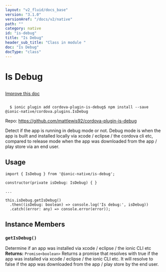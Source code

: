 ```yaml
---
layout: "v2_fluid/docs_base"
version: "3.1.0"
versionHref: "/docs/v2/native"
path: ""
category: native
id: "is-debug"
title: "Is Debug"
header_sub_title: "Class in module "
doc: "Is Debug"
docType: "class"
---
```








<h1 class="api-title">
  
  Is Debug
  

  

  </h1>

<a class="improve-v2-docs" href="http://github.com/driftyco/ionic-native/edit/master/src/@ionic-native/plugins/is-debug/index.ts#L1">
  Improve this doc
</a>



<!-- decorators -->





<pre><code>
  $ ionic plugin add cordova-plugin-is-debug$ npm install --save @ionic-native/cordova.plugins.IsDebug
</code></pre>
<p>Repo:
  <a href="https://github.com/mattlewis92/cordova-plugin-is-debug">
    https://github.com/mattlewis92/cordova-plugin-is-debug
  </a>
</p>

<!-- description -->

<p>Detect if the app is running in debug mode or not.
Debug mode is when the app is built and installed locally via xcode / eclipse / the cordova cli etc, compared to release mode when the app was downloaded from the app / play store via an end user.</p>



<!-- if doc.decorators -->

<!-- @usage tag -->

<h2>Usage</h2>

<pre><code>import { IsDebug } from &#39;@ionic-native/is-debug&#39;;

constructor(private isDebug: IsDebug) { }

...

this.isDebug.getIsDebug()
  .then((isDebug: boolean) =&gt; console.log(&#39;Is debug:&#39;, isDebug))
  .catch((error: any) =&gt; console.error(error));
</code></pre>




<!-- @property tags -->




<!-- methods on the class -->

<h2>Instance Members</h2>
<div id="getIsDebug"></div>
<h3>
  <code>getIsDebug()</code>
  

</h3>
Determine if an app was installed via xcode / eclipse / the ionic CLI etc


<div class="return-value" markdown="1">
  <i class="icon ion-arrow-return-left"></i>
  <b>Returns:</b> 
<code>Promise&lt;boolean&gt;</code> Returns a promise that resolves with true if the app was installed via xcode / eclipse / the ionic CLI etc. It will resolve to false if the app was downloaded from the app / play store by the end user.
</div>



<!-- other classes -->

<!-- end other classes -->

<!-- interfaces -->

<!-- end interfaces -->

<!-- related link --><!-- end content block -->


<!-- end body block -->

